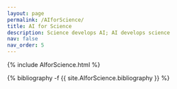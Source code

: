 ```yaml
---
layout: page
permalink: /AIforScience/
title: AI for Science
description: Science develops AI; AI develops science
nav: false
nav_order: 5
---
```



{% include AIforScience.html %}
<div class="publications">
{% bibliography -f {{ site.AIforScience.bibliography }} %}
</div>